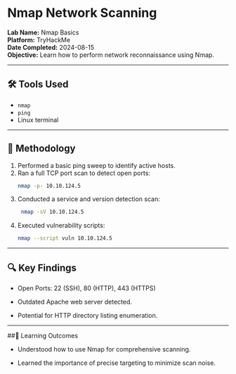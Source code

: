# Nmap Network Scanning

**Lab Name:** Nmap Basics  
**Platform:** TryHackMe  
**Date Completed:** 2024-08-15  
**Objective:** Learn how to perform network reconnaissance using Nmap.

---

## 🛠 Tools Used
- `nmap`
- `ping`
- Linux terminal

---

## 📝 Methodology
1. Performed a basic ping sweep to identify active hosts.
2. Ran a full TCP port scan to detect open ports:
   ```bash
   nmap -p- 10.10.124.5
3. Conducted a service and version detection scan:
   ```bash
    nmap -sV 10.10.124.5
4. Executed vulnerability scripts:
   ```bash
   nmap --script vuln 10.10.124.5

 ---

## 🔍 Key Findings

- Open Ports: 22 (SSH), 80 (HTTP), 443 (HTTPS)

- Outdated Apache web server detected.

- Potential for HTTP directory listing enumeration.

 ---

##🎯 Learning Outcomes

- Understood how to use Nmap for comprehensive scanning.

- Learned the importance of precise targeting to minimize scan noise.
